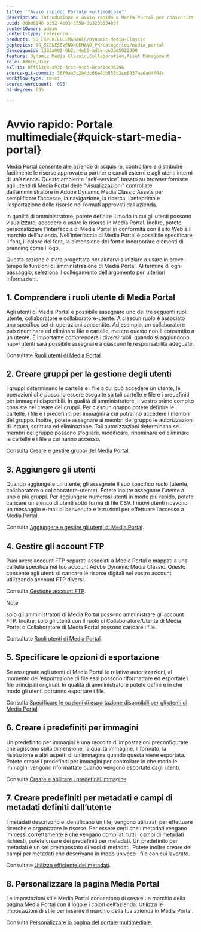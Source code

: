 ```yaml
---
title: '"Avvio rapido: Portale multimediale"'
description: Introduzione e avvio rapido a Media Portal per consentirti di iniziare a utilizzare rapidamente le tecniche e l’amministrazione di Media Portal in Adobe Dynamic Media Classic.
uuid: 0dbd6146-b392-4e03-955b-0b323b654b9f
contentOwner: admin
content-type: reference
products: SG_EXPERIENCEMANAGER/Dynamic-Media-Classic
geptopics: SG_SCENESEVENONDEMAND_PK/categories/media_portal
discoiquuid: 1385a092-0b2c-4e05-ad1e-ce3685022300
feature: Dynamic Media Classic,Collaboration,Asset Management
role: Admin,User
exl-id: bff613c8-a93b-4cca-94db-8cad1cc36296
source-git-commit: 36f9aa3c2b4dc66e4cb851c2ce6837ae0ad4f64c
workflow-type: tm+mt
source-wordcount: '693'
ht-degree: 68%

---
```


# Avvio rapido: Portale multimediale{#quick-start-media-portal}

Media Portal consente alle aziende di acquisire, controllare e distribuire facilmente le risorse approvate a partner e canali esterni e agli utenti interni di un’azienda. Questo ambiente &quot;self-service&quot; basato su browser fornisce agli utenti di Media Portal delle &quot;visualizzazioni&quot; controllate dall’amministratore in Adobe Dynamic Media Classic Assets per semplificare l’accesso, la navigazione, la ricerca, l’anteprima e l’esportazione delle risorse nei formati approvati dall’azienda.

In qualità di amministratore, potete definire il modo in cui gli utenti possono visualizzare, accedere e usare le risorse in Media Portal. Inoltre, potete personalizzare l’interfaccia di Media Portal in conformità con il sito Web e il marchio dell’azienda. Nell’interfaccia di Media Portal è possibile specificare il font, il colore del font, la dimensione del font e incorporare elementi di branding come i logo.

Questa sezione è stata progettata per aiutarvi a iniziare a usare in breve tempo le funzioni di amministrazione di Media Portal. Al termine di ogni passaggio, seleziona il collegamento dell’argomento per ulteriori informazioni.

## 1. Comprendere i ruoli utente di Media Portal

Agli utenti di Media Portal è possibile assegnare uno dei tre seguenti ruoli: utente, collaboratore e collaboratore-utente. A ciascun ruolo è associato uno specifico set di operazioni consentite. Ad esempio, un collaboratore può rinominare ed eliminare file e cartelle, mentre questo non è consentito a un utente. È importante comprendere i diversi ruoli: quando si aggiungono nuovi utenti sarà possibile assegnare a ciascuno le responsabilità adeguate. 

Consultate [Ruoli utenti di Media Portal](media-portal-user-roles.md#media_portal_user_roles).

## 2. Creare gruppi per la gestione degli utenti

I gruppi determinano le cartelle e i file a cui può accedere un utente, le operazioni che possono essere eseguite su tali cartelle e file e i predefiniti per immagini disponibili. In qualità di amministratore, il vostro primo compito consiste nel creare dei gruppi. Per ciascun gruppo potete definire le cartelle, i file e i predefiniti per immagini a cui potranno accedere i membri del gruppo. Inoltre, potete assegnare ai membri del gruppo le autorizzazioni di lettura, scrittura ed eliminazione. Tali autorizzazioni determinano se i membri del gruppo possono sfogliare, modificare, rinominare ed eliminare le cartelle e i file a cui hanno accesso. 

Consulta [Creare e gestire gruppi del Media Portal](creating-media-portal-groups.md#creating_and_managing_media_portal_groups).

## 3. Aggiungere gli utenti

Quando aggiungete un utente, gli assegnate il suo specifico ruolo (utente, collaboratore o collaboratore-utente). Potete inoltre assegnare l’utente a uno o più gruppi. Per aggiungere numerosi utenti in modo più rapido, potete caricare un elenco di utenti sotto forma di file CSV. I nuovi utenti ricevono un messaggio e-mail di benvenuto e istruzioni per effettuare l’accesso a Media Portal. 

Consulta [Aggiungere e gestire gli utenti di Media Portal](adding-media-portal-users.md#adding_and_managing_media_portal_users).

## 4. Gestire gli account FTP

Puoi avere account FTP separati associati a Media Portal e mappati a una cartella specifica nel tuo account Adobe Dynamic Media Classic. Questo consente agli utenti di caricare le risorse digitali nel vostro account utilizzando account FTP diversi.

Consulta [Gestione account FTP](ftp-accounts.md#managing_ftp_accounts).

>[!NOTE]
>
>solo gli amministratori di Media Portal possono amministrare gli account FTP. Inoltre, solo gli utenti con il ruolo di Collaboratore/Utente di Media Portal o Collaboratore di Media Portal possono caricare i file.

Consultate [Ruoli utenti di Media Portal](media-portal-user-roles.md#media_portal_user_roles).

## 5. Specificare le opzioni di esportazione

Se assegnate agli utenti di Media Portal le relative autorizzazioni, al momento dell’esportazione di file essi possono riformattare ed esportare i file principali originali. In qualità di amministratore potete definire in che modo gli utenti potranno esportare i file. 

Consulta [Specificare le opzioni di esportazione disponibili per gli utenti di Media Portal](specifying-export-options-available-media.md#specifying_export_options_available_to_media_portal_users).

## 6. Creare i predefiniti per immagini

Un predefinito per immagini è una raccolta di impostazioni preconfigurate che agiscono sulla dimensione, la qualità immagine, il formato, la risoluzione e altri aspetti di un’immagine quando questa viene esportata. Potete creare i predefiniti per immagini per controllare in che modo le immagini vengono riformattate quando vengono esportate dagli utenti. 

Consulta [Creare e abilitare i predefiniti immagine](creating-enabling-image-presets.md#creating_and_enabling_image_presets).

## 7. Creare predefiniti per metadati e campi di metadati definiti dall’utente

I metadati descrivono e identificano un file; vengono utilizzati per effettuare ricerche e organizzare le risorse. Per essere certi che i metadati vengano immessi correttamente e che vengano compilati tutti i campi di metadati richiesti, potete creare dei predefiniti per metadati. Un predefinito per metadati è un set preimpostato di voci di metadati. Potete inoltre creare dei campi per metadati che descrivano in modo univoco i file con cui lavorate. 

Consultate [Utilizzo efficiente dei metadati](making-efficient-metadata.md#making_more_efficient_use_of_metadata).

## 8. Personalizzare la pagina Media Portal

Le impostazioni stile Media Portal consentono di creare un marchio della pagina Media Portal con il logo e i colori dell’azienda. Utilizza le impostazioni di stile per inserire il marchio della tua azienda in Media Portal.

Consulta [Personalizzare la pagina del portale multimediale](customizing-media-portal-screen.md#customizing_the_media_portal_screen).
